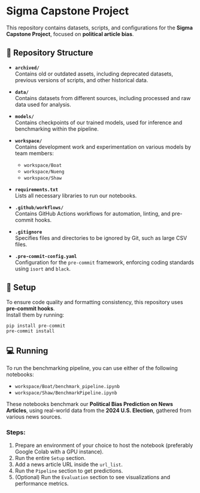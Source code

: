 # Sigma Capstone Project

This repository contains datasets, scripts, and configurations for the **Sigma Capstone Project**, focused on **political article bias**.

## 📂 Repository Structure

- **`archived/`**  
  Contains old or outdated assets, including deprecated datasets, previous versions of scripts, and other historical data.

- **`data/`**  
  Contains datasets from different sources, including processed and raw data used for analysis.

- **`models/`**  
  Contains checkpoints of our trained models, used for inference and benchmarking within the pipeline.

- **`workspace/`**  
  Contains development work and experimentation on various models by team members:
  - `workspace/Boat`
  - `workspace/Nueng`
  - `workspace/Shaw`

- **`requirements.txt`**  
  Lists all necessary libraries to run our notebooks.

- **`.github/workflows/`**  
  Contains GitHub Actions workflows for automation, linting, and pre-commit hooks.

- **`.gitignore`**  
  Specifies files and directories to be ignored by Git, such as large CSV files.

- **`.pre-commit-config.yaml`**  
  Configuration for the `pre-commit` framework, enforcing coding standards using `isort` and `black`.

## 🔧 Setup

To ensure code quality and formatting consistency, this repository uses **pre-commit hooks**.  
Install them by running:

```bash
pip install pre-commit
pre-commit install
```

## 💻 Running

To run the benchmarking pipeline, you can use either of the following notebooks:
- `workspace/Boat/benchmark_pipeline.ipynb`
- `workspace/Shaw/BenchmarkPipeline.ipynb`

These notebooks benchmark our **Political Bias Prediction on News Articles**, using real-world data from the **2024 U.S. Election**, gathered from various news sources.

### Steps:
1. Prepare an environment of your choice to host the notebook (preferably Google Colab with a GPU instance).
2. Run the entire `Setup` section.
3. Add a news article URL inside the `url_list`.
4. Run the `Pipeline` section to get predictions.
5. (Optional) Run the `Evaluation` section to see visualizations and performance metrics.